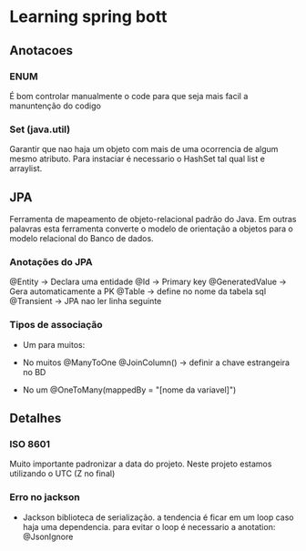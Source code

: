 # Learning spring bott

## Anotacoes
### ENUM
É bom controlar manualmente o code para que seja mais facil a manuntenção do codigo

### Set (java.util)
Garantir que nao haja um objeto com mais de uma ocorrencia de algum mesmo atributo. Para instaciar é necessario o HashSet tal qual list e arraylist.

## JPA
Ferramenta de mapeamento de objeto-relacional padrão do Java. Em outras palavras esta ferramenta converte o modelo de orientação a objetos para o modelo relacional do Banco de dados.
### Anotações do JPA
@Entity -> Declara uma entidade
@Id -> Primary key
@GeneratedValue -> Gera automaticamente a PK
@Table -> define no nome da tabela sql
@Transient -> JPA nao ler linha seguinte

### Tipos de associação
- Um para muitos: 
* No muitos
@ManyToOne
@JoinColumn() -> definir a chave estrangeira no BD

* No um
@OneToMany(mappedBy = "[nome da variavel]")

## Detalhes
### ISO 8601
Muito importante padronizar a data do projeto. Neste projeto estamos utilizando o UTC (Z no final)

### Erro no jackson
- Jackson 
biblioteca de serialização. a tendencia é ficar em um loop caso haja uma dependencia. para evitar o loop é necessario a anotation: @JsonIgnore
